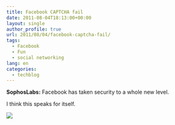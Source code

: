 ```yaml
---
title: Facebook CAPTCHA fail
date: 2011-08-04T18:13:00+00:00
layout: single
author_profile: true
url: 2011/08/04/facebook-captcha-fail/
tags:
  - Facebook
  - Fun
  - social networking
lang: en
categories: 
  - techblog
---
```

**SophosLabs:** Facebook has taken security to a whole new level.

I think this speaks for itself.

[![](http://3.bp.blogspot.com/-LxcuJ4rUX5M/TjrZ85Q8qMI/AAAAAAAAD8U/Whe4WJX4Bnk/s1600/facebook-captcha-fail.jpg)](http://3.bp.blogspot.com/-LxcuJ4rUX5M/TjrZ85Q8qMI/AAAAAAAAD8U/Whe4WJX4Bnk/s1600/facebook-captcha-fail.jpg)